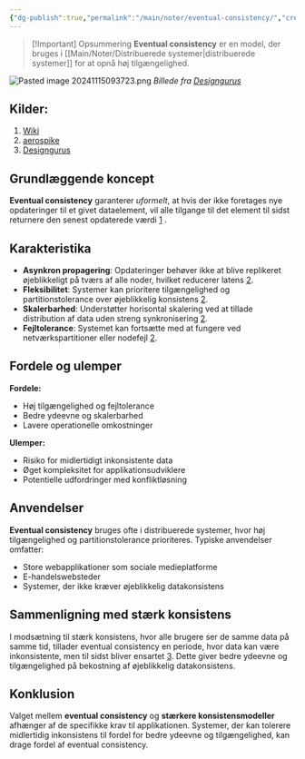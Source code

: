 ```yaml
---
{"dg-publish":true,"permalink":"/main/noter/eventual-consistency/","created":"2024-11-15T09:35:55.560+01:00"}
---
```


> [!Important] Opsummering
> **Eventual consistency** er en model, der bruges i [[Main/Noter/Distribuerede systemer\|distribuerede systemer]] for at opnå høj tilgængelighed. 

![Pasted image 20241115093723.png](/img/user/98_Images/Pasted%20image%2020241115093723.png)
*Billede fra [Designgurus](https://www.designgurus.io/answers/detail/what-is-strong-vs-eventual-consistency)*
## Kilder:
1. [Wiki](https://en.wikipedia.org/wiki/Eventual_consistency)
2. [aerospike](https://aerospike.com/glossary/eventual-consistency/)
3. [Designgurus](https://www.designgurus.io/answers/detail/what-is-strong-vs-eventual-consistency)
## Grundlæggende koncept

**Eventual consistency** garanterer *uformelt*, at hvis der ikke foretages nye opdateringer til et givet dataelement, vil alle tilgange til det element til sidst returnere den senest opdaterede værdi [1](https://en.wikipedia.org/wiki/Eventual_consistency) . 

## Karakteristika

- **Asynkron propagering**: Opdateringer behøver ikke at blive replikeret øjeblikkeligt på tværs af alle noder, hvilket reducerer latens [2](https://aerospike.com/glossary/eventual-consistency/).
- **Fleksibilitet**: Systemer kan prioritere tilgængelighed og partitionstolerance over øjeblikkelig konsistens [2](https://aerospike.com/glossary/eventual-consistency/).
- **Skalerbarhed**: Understøtter horisontal skalering ved at tillade distribution af data uden streng synkronisering [2](https://aerospike.com/glossary/eventual-consistency/).
- **Fejltolerance**: Systemet kan fortsætte med at fungere ved netværkspartitioner eller nodefejl [2](https://aerospike.com/glossary/eventual-consistency/).

## Fordele og ulemper

**Fordele:**

- Høj tilgængelighed og fejltolerance
- Bedre ydeevne og skalerbarhed
- Lavere operationelle omkostninger

**Ulemper:**

- Risiko for midlertidigt inkonsistente data
- Øget kompleksitet for applikationsudviklere
- Potentielle udfordringer med konfliktløsning

## Anvendelser

**Eventual consistency** bruges ofte i distribuerede systemer, hvor høj tilgængelighed og partitionstolerance prioriteres. Typiske anvendelser omfatter:

- Store webapplikationer som sociale medieplatforme
- E-handelswebsteder
- Systemer, der ikke kræver øjeblikkelig datakonsistens

## Sammenligning med stærk konsistens

I modsætning til stærk konsistens, hvor alle brugere ser de samme data på samme tid, tillader eventual consistency en periode, hvor data kan være inkonsistente, men til sidst bliver ensartet [3](https://www.designgurus.io/answers/detail/what-is-strong-vs-eventual-consistency). Dette giver bedre ydeevne og tilgængelighed på bekostning af øjeblikkelig datakonsistens.

## Konklusion

Valget mellem **eventual consistency** og **stærkere konsistensmodeller** afhænger af de specifikke krav til applikationen. Systemer, der kan tolerere midlertidig inkonsistens til fordel for bedre ydeevne og tilgængelighed, kan drage fordel af eventual consistency.

